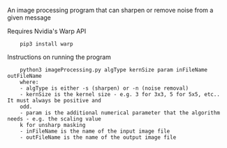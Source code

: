 An image processing program that can sharpen or remove noise from a given message

Requires Nvidia's Warp API
```text
    pip3 install warp
```

Instructions on running the program
```text
    python3 imageProcessing.py algType kernSize param inFileName outFileName
    where:
    - algType is either -s (sharpen) or -n (noise removal)
    - kernSize is the kernel size - e.g. 3 for 3x3, 5 for 5x5, etc.. It must always be positive and
    odd.
    - param is the additional numerical parameter that the algorithm needs - e.g. the scaling value
    k for unsharp masking
    - inFileName is the name of the input image file
    - outFileName is the name of the output image file
```
